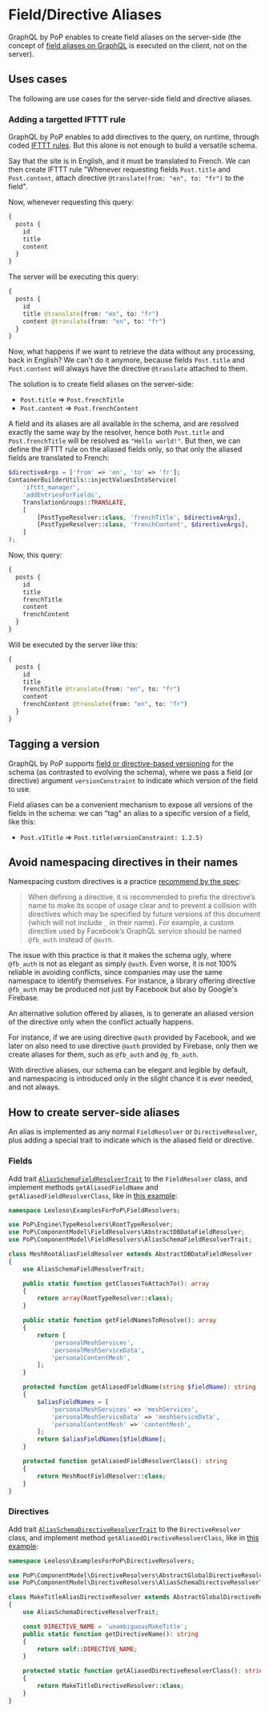 # Field/Directive Aliases

GraphQL by PoP enables to create field aliases on the server-side (the concept of [field aliases on GraphQL](https://graphql.org/learn/queries/#aliases) is executed on the client, not on the server).

## Uses cases

The following are use cases for the server-side field and directive aliases.

### Adding a targetted IFTTT rule

GraphQL by PoP enables to add directives to the query, on runtime, through coded [IFTTT rules](../dynamic-schema/ifttt-through-directives.html). But this alone is not enough to build a versatile schema.

Say that the site is in English, and it must be translated to French. We can then create IFTTT rule "Whenever requesting fields `Post.title` and `Post.content`, attach directive `@translate(from: "en", to: "fr")` to the field".

Now, whenever requesting this query:

```graphql
{
  posts {
    id
    title
    content
  }
}
```

The server will be executing this query:

```graphql
{
  posts {
    id
    title @translate(from: "en", to: "fr")
    content @translate(from: "en", to: "fr")
  }
}
```

Now, what happens if we want to retrieve the data without any processing, back in English? We can't do it anymore, because fields `Post.title` and `Post.content` will always have the directive `@translate` attached to them.

The solution is to create field aliases on the server-side:

- `Post.title` => `Post.frenchTitle`
- `Post.content` => `Post.frenchContent`

A field and its aliases are all available in the schema, and are resolved exactly the same way by the resolver, hence both `Post.title` and `Post.frenchTitle` will be resolved as `"Hello world!"`. But then, we can define the IFTTT rule on the aliased fields only, so that only the aliased fields are translated to French:

```php
$directiveArgs = ['from' => 'en', 'to' => 'fr'];
ContainerBuilderUtils::injectValuesIntoService(
    'ifttt_manager',
    'addEntriesForFields',
    TranslationGroups::TRANSLATE,
    [
        [PostTypeResolver::class, 'frenchTitle', $directiveArgs],
        [PostTypeResolver::class, 'frenchContent', $directiveArgs],
    ]
);
```

Now, this query:

```graphql
{
  posts {
    id
    title
    frenchTitle
    content
    frenchContent
  }
}
```

Will be executed by the server like this:

```graphql
{
  posts {
    id
    title
    frenchTitle @translate(from: "en", to: "fr")
    content
    frenchContent @translate(from: "en", to: "fr")
  }
}
```

## Tagging a version

GraphQL by PoP supports [field or directive-based versioning](../dynamic-schema/field-directive-based-versioning.html) for the schema (as contrasted to evolving the schema), where we pass a field (or directive) argument `versionConstraint` to indicate which version of the field to use.

Field aliases can be a convenient mechanism to expose all versions of the fields in the schema: we can "tag" an alias to a specific version of a field, like this:

- `Post.v1Title` => `Post.title(versionConstraint: 1.2.5)`

## Avoid namespacing directives in their names

Namespacing custom directives is a practice [recommend by the spec](http://spec.graphql.org/draft/#sel-GAHnBTFCBxBB3BlqK):

> When defining a directive, it is recommended to prefix the directive’s name to make its scope of usage clear and to prevent a collision with directives which may be specified by future versions of this document (which will not include `_` in their name). For example, a custom directive used by Facebook’s GraphQL service should be named `@fb_auth` instead of `@auth`.

The issue with this practice is that it makes the schema ugly, where `@fb_auth` is not as elegant as simply `@auth`. Even worse, it is not 100% reliable in avoiding conflicts, since companies may use the same namespace to identify themselves. For instance, a library offering directive `@fb_auth` may be produced not just by Facebook but also by Google's Firebase.

An alternative solution offered by aliases, is to generate an aliased version of the directive only when the conflict actually happens.

For instance, if we are using directive `@auth` provided by Facebook, and we later on also need to use directive `@auth` provided by Firebase, only then we create aliases for them, such as `@fb_auth` and `@g_fb_auth`.

With directive aliases, our schema can be elegant and legible by default, and namespacing is introduced only in the slight chance it is ever needed, and not always.

## How to create server-side aliases

An alias is implemented as any normal `FieldResolver` or `DirectiveResolver`, plus adding a special trait to indicate which is the aliased field or directive.

### Fields

Add trait [`AliasSchemaFieldResolverTrait`](https://github.com/getpop/component-model/blob/15e9ca01cd6eef94f9193b6be1ef485cb15a69ee/src/FieldResolvers/AliasSchemaFieldResolverTrait.php) to the `FieldResolver` class, and implement methods `getAliasedFieldName` and `getAliasedFieldResolverClass`, like in [this example](https://github.com/leoloso/examples-for-pop/blob/d73894c28941ae2b037b5e1675a4a9781237efe1/src/FieldResolvers/MeshRootAliasFieldResolver.php):

```php
namespace Leoloso\ExamplesForPoP\FieldResolvers;

use PoP\Engine\TypeResolvers\RootTypeResolver;
use PoP\ComponentModel\FieldResolvers\AbstractDBDataFieldResolver;
use PoP\ComponentModel\FieldResolvers\AliasSchemaFieldResolverTrait;

class MeshRootAliasFieldResolver extends AbstractDBDataFieldResolver
{
    use AliasSchemaFieldResolverTrait;

    public static function getClassesToAttachTo(): array
    {
        return array(RootTypeResolver::class);
    }

    public static function getFieldNamesToResolve(): array
    {
        return [
            'personalMeshServices',
            'personalMeshServiceData',
            'personalContentMesh',
        ];
    }

    protected function getAliasedFieldName(string $fieldName): string
    {
        $aliasFieldNames = [
            'personalMeshServices' => 'meshServices',
            'personalMeshServiceData' => 'meshServiceData',
            'personalContentMesh' => 'contentMesh',
        ];
        return $aliasFieldNames[$fieldName];
    }

    protected function getAliasedFieldResolverClass(): string
    {
        return MeshRootFieldResolver::class;
    }
}
```

### Directives

Add trait [`AliasSchemaDirectiveResolverTrait`](https://github.com/getpop/component-model/blob/0ccd012c445cc88a78690c9fb09695a14b32d152/src/DirectiveResolvers/AliasSchemaDirectiveResolverTrait.php) to the `DirectiveResolver` class, and implement method `getAliasedDirectiveResolverClass`, like in [this example](https://github.com/leoloso/examples-for-pop/blob/27dc6c48bfd7a0937719e9c523e13464ea920aba/src/DirectiveResolvers/MakeTitleAliasDirectiveResolver.php#L12):

```php
namespace Leoloso\ExamplesForPoP\DirectiveResolvers;

use PoP\ComponentModel\DirectiveResolvers\AbstractGlobalDirectiveResolver;
use PoP\ComponentModel\DirectiveResolvers\AliasSchemaDirectiveResolverTrait;

class MakeTitleAliasDirectiveResolver extends AbstractGlobalDirectiveResolver
{
    use AliasSchemaDirectiveResolverTrait;

    const DIRECTIVE_NAME = 'unambiguousMakeTitle';
    public static function getDirectiveName(): string
    {
        return self::DIRECTIVE_NAME;
    }

    protected static function getAliasedDirectiveResolverClass(): string
    {
        return MakeTitleDirectiveResolver::class;
    }
}
```
